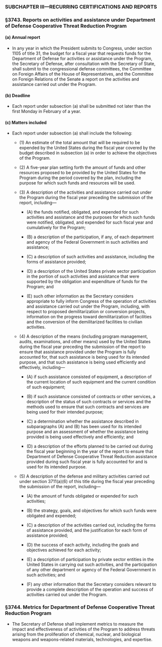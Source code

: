 ### SUBCHAPTER III—RECURRING CERTIFICATIONS AND REPORTS

### §3743. Reports on activities and assistance under Department of Defense Cooperative Threat Reduction Program
#### (a) Annual report
* In any year in which the President submits to Congress, under section 1105 of title 31, the budget for a fiscal year that requests funds for the Department of Defense for activities or assistance under the Program, the Secretary of Defense, after consultation with the Secretary of State, shall submit to the congressional defense committees, the Committee on Foreign Affairs of the House of Representatives, and the Committee on Foreign Relations of the Senate a report on the activities and assistance carried out under the Program.

#### (b) Deadline
* Each report under subsection (a) shall be submitted not later than the first Monday in February of a year.

#### (c) Matters included
* Each report under subsection (a) shall include the following:

  * (1) An estimate of the total amount that will be required to be expended by the United States during the fiscal year covered by the budget described in subsection (a) in order to achieve the objectives of the Program.

  * (2) A five-year plan setting forth the amount of funds and other resources proposed to be provided by the United States for the Program during the period covered by the plan, including the purpose for which such funds and resources will be used.

  * (3) A description of the activities and assistance carried out under the Program during the fiscal year preceding the submission of the report, including—

    * (A) the funds notified, obligated, and expended for such activities and assistance and the purposes for which such funds were notified, obligated, and expended for such fiscal year and cumulatively for the Program;

    * (B) a description of the participation, if any, of each department and agency of the Federal Government in such activities and assistance;

    * (C) a description of such activities and assistance, including the forms of assistance provided;

    * (D) a description of the United States private sector participation in the portion of such activities and assistance that were supported by the obligation and expenditure of funds for the Program; and

    * (E) such other information as the Secretary considers appropriate to fully inform Congress of the operation of activities and assistance carried out under the Program, including, with respect to proposed demilitarization or conversion projects, information on the progress toward demilitarization of facilities and the conversion of the demilitarized facilities to civilian activities.


  * (4) A description of the means (including program management, audits, examinations, and other means) used by the United States during the fiscal year preceding the submission of the report to ensure that assistance provided under the Program is fully accounted for, that such assistance is being used for its intended purpose, and that such assistance is being used efficiently and effectively, including—

    * (A) if such assistance consisted of equipment, a description of the current location of such equipment and the current condition of such equipment;

    * (B) if such assistance consisted of contracts or other services, a description of the status of such contracts or services and the methods used to ensure that such contracts and services are being used for their intended purpose;

    * (C) a determination whether the assistance described in subparagraphs (A) and (B) has been used for its intended purpose and an assessment of whether the assistance being provided is being used effectively and efficiently; and

    * (D) a description of the efforts planned to be carried out during the fiscal year beginning in the year of the report to ensure that Department of Defense Cooperative Threat Reduction assistance provided during such fiscal year is fully accounted for and is used for its intended purpose.


  * (5) A description of the defense and military activities carried out under section 3711(a)(6) of this title during the fiscal year preceding the submission of the report, including—

    * (A) the amount of funds obligated or expended for such activities;

    * (B) the strategy, goals, and objectives for which such funds were obligated and expended;

    * (C) a description of the activities carried out, including the forms of assistance provided, and the justification for each form of assistance provided;

    * (D) the success of each activity, including the goals and objectives achieved for each activity;

    * (E) a description of participation by private sector entities in the United States in carrying out such activities, and the participation of any other department or agency of the Federal Government in such activities; and

    * (F) any other information that the Secretary considers relevant to provide a complete description of the operation and success of activities carried out under the Program.

### §3744. Metrics for Department of Defense Cooperative Threat Reduction Program
* The Secretary of Defense shall implement metrics to measure the impact and effectiveness of activities of the Program to address threats arising from the proliferation of chemical, nuclear, and biological weapons and weapons-related materials, technologies, and expertise.